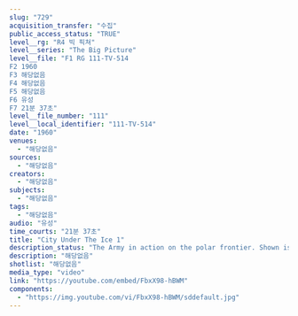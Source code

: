 ```yaml
---
slug: "729"
acquisition_transfer: "수집"
public_access_status: "TRUE"
level__rg: "R4 빅 픽쳐"
level__series: "The Big Picture"
level__file: "F1 RG 111-TV-514
F2 1960
F3 해당없음
F4 해당없음
F5 해당없음
F6 유성
F7 21분 37초"
level__file_number: "111"
level__local_identifier: "111-TV-514"
date: "1960"
venues: 
  - "해당없음"
sources: 
  - "해당없음"
creators: 
  - "해당없음"
subjects: 
  - "해당없음"
tags: 
  - "해당없음"
audio: "유성"
time_courts: "21분 37초"
title: "City Under The Ice 1"
description_status: "The Army in action on the polar frontier. Shown is the story of Camp Century, a research and development project in Greenland."
description: "해당없음"
shotlist: "해당없음"
media_type: "video"
link: "https://youtube.com/embed/FbxX98-hBWM"
components: 
  - "https://img.youtube.com/vi/FbxX98-hBWM/sddefault.jpg"
---
```

